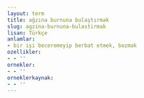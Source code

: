 ```yaml
---
layout: term
title: ağzına burnuna bulaştırmak
slug: agzina-burnuna-bulastirmak
lisan: Türkçe
anlamlar:
- bir işi beceremeyip berbat etmek, bozmak
ozellikler:
- - ''
ornekler:
- - ''
orneklerkaynak:
- - ''
---
```

